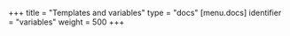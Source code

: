 +++
title = "Templates and variables"
type = "docs"
[menu.docs]
identifier = "variables"
weight = 500
+++
